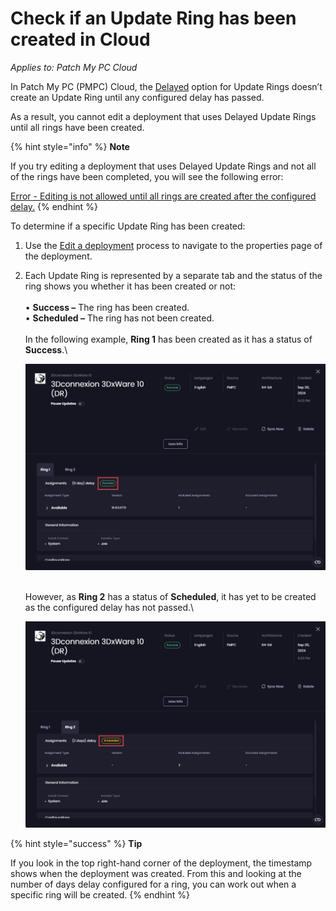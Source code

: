 # Check if an Update Ring has been created in Cloud

_Applies to: Patch My PC Cloud_

In Patch My PC (PMPC) Cloud, the [Delayed](how-cloud-update-rings-are-created.md#delayed-update-rings) option for Update Rings doesn’t create an Update Ring until any configured delay has passed.

As a result, you cannot edit a deployment that uses Delayed Update Rings until all rings have been created.

{% hint style="info" %}
**Note**

If you try editing a deployment that uses Delayed Update Rings and not all of the rings have been completed, you will see the following error:

[Error - Editing is not allowed until all rings are created after the configured delay.](../../cloud-troubleshooting/troubleshooting-cloud-update-rings/error-editing-is-not-allowed-until-all-rings-are-created-after-the-configured-delay-cloud-error.md)
{% endhint %}

To determine if a specific Update Ring has been created:

1. Use the [Edit a deployment](../manage-cloud-deployments/edit-a-cloud-deployment.md) process to navigate to the properties page of the deployment.
2.  Each Update Ring is represented by a separate tab and the status of the ring shows you whether it has been created or not:\
    \
    • **Success –** The ring has been created.\
    • **Scheduled –** The ring has not been created.\
    \
    In the following example, **Ring 1** has been created as it has a status of **Success**.\


    ![“Ring 1” has been created as it has a status of “Success”.](/_images/image-(413).png "“Ring 1” has been created as it has a status of “Success”.")

    \
    However, as **Ring 2** has a status of **Scheduled**, it has yet to be created as the configured delay has not passed.\


    ![“Ring 2” has a status of Scheduled meaning it has yet to be created as the configured delay has not passed.](/_images/image-(414).png "“Ring 2” has a status of Scheduled meaning it has yet to be created as the configured delay has not passed.")

{% hint style="success" %}
**Tip**

If you look in the top right-hand corner of the deployment, the timestamp shows when the deployment was created. From this and looking at the number of days delay configured for a ring, you can work out when a specific ring will be created.
{% endhint %}